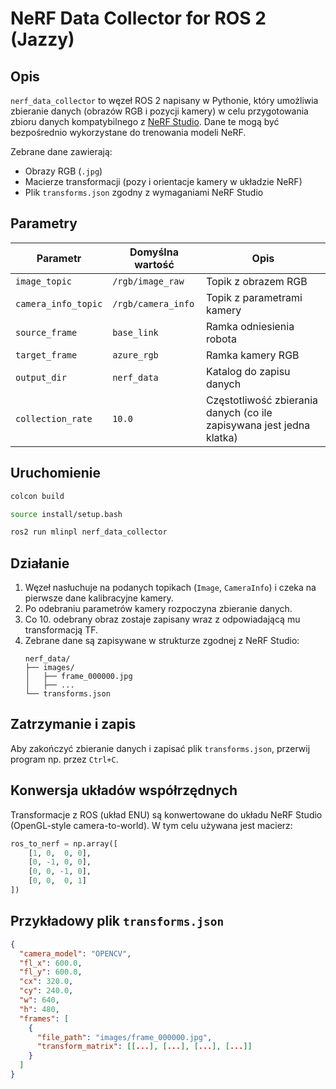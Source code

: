 # NeRF Data Collector for ROS 2 (Jazzy)

## Opis

`nerf_data_collector` to węzeł ROS 2 napisany w Pythonie, który umożliwia zbieranie danych (obrazów RGB i pozycji kamery) w celu przygotowania zbioru danych kompatybilnego z [NeRF Studio](https://nerf.studio/). Dane te mogą być bezpośrednio wykorzystane do trenowania modeli NeRF.

Zebrane dane zawierają:
- Obrazy RGB (`.jpg`)
- Macierze transformacji (pozy i orientacje kamery w układzie NeRF)
- Plik `transforms.json` zgodny z wymaganiami NeRF Studio

## Parametry

| Parametr            | Domyślna wartość        | Opis |
|---------------------|--------------------------|------|
| `image_topic`       | `/rgb/image_raw`         | Topik z obrazem RGB |
| `camera_info_topic` | `/rgb/camera_info`       | Topik z parametrami kamery |
| `source_frame`      | `base_link`              | Ramka odniesienia robota |
| `target_frame`      | `azure_rgb`              | Ramka kamery RGB |
| `output_dir`        | `nerf_data`              | Katalog do zapisu danych |
| `collection_rate`   | `10.0`                   | Częstotliwość zbierania danych (co ile zapisywana jest jedna klatka)

## Uruchomienie

```bash
colcon build

source install/setup.bash

ros2 run mlinpl nerf_data_collector
```

## Działanie

1. Węzeł nasłuchuje na podanych topikach (`Image`, `CameraInfo`) i czeka na pierwsze dane kalibracyjne kamery.
2. Po odebraniu parametrów kamery rozpoczyna zbieranie danych.
3. Co 10. odebrany obraz zostaje zapisany wraz z odpowiadającą mu transformacją TF.
4. Zebrane dane są zapisywane w strukturze zgodnej z NeRF Studio:
   ```
   nerf_data/
   ├── images/
   │   ├── frame_000000.jpg
   │   ├── ...
   └── transforms.json
   ```

## Zatrzymanie i zapis

Aby zakończyć zbieranie danych i zapisać plik `transforms.json`, przerwij program np. przez `Ctrl+C`.

## Konwersja układów współrzędnych

Transformacje z ROS (układ ENU) są konwertowane do układu NeRF Studio (OpenGL-style camera-to-world). W tym celu używana jest macierz:

```python
ros_to_nerf = np.array([
    [1, 0,  0, 0],
    [0, -1, 0, 0],
    [0, 0, -1, 0],
    [0, 0,  0, 1]
])
```

## Przykładowy plik `transforms.json`

```json
{
  "camera_model": "OPENCV",
  "fl_x": 600.0,
  "fl_y": 600.0,
  "cx": 320.0,
  "cy": 240.0,
  "w": 640,
  "h": 480,
  "frames": [
    {
      "file_path": "images/frame_000000.jpg",
      "transform_matrix": [[...], [...], [...], [...]]
    }
  ]
}
```
